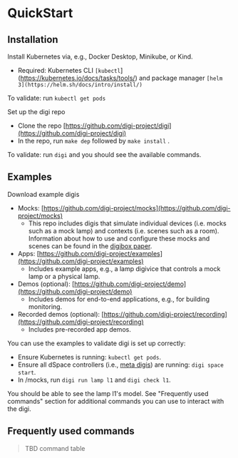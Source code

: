 # QuickStart

## Installation

Install Kubernetes via, e.g., Docker Desktop, Minikube, or Kind.

* Required: Kubernetes CLI `[kubectl`](https://kubernetes.io/docs/tasks/tools/) and package manager `[helm 3](https://helm.sh/docs/intro/install/)` 

To validate: run `kubectl get pods` 

Set up the digi repo
* Clone the repo [https://github.com/digi-project/digi](https://github.com/digi-project/digi)
* In the repo, run `make dep` followed by `make install` .

To validate: run `digi` and you should see the available commands.


## Examples

Download example digis
* Mocks: [https://github.com/digi-project/mocks](https://github.com/digi-project/mocks)
    * This repo includes digis that simulate individual devices (i.e. mocks such as a mock lamp) and contexts (i.e. scenes such as a room). Information about how to use and configure these mocks and scenes can be found in the [digibox paper](https://drive.google.com/file/d/1LIeSiAbgEEx849h7LoQMLbm_wm08oObt/view?usp=sharing).
* Apps: [https://github.com/digi-project/examples](https://github.com/digi-project/examples)
    * Includes example apps, e.g., a lamp digivice that controls a mock lamp or a physical lamp.
* Demos (optional): [https://github.com/digi-project/demo](https://github.com/digi-project/demo)
    * Includes demos for end-to-end applications, e.g., for building monitoring.
* Recorded demos (optional): [https://github.com/digi-project/recording](https://github.com/digi-project/recording)
    * Includes pre-recorded app demos.

You can use the examples to validate digi is set up correctly: 
* Ensure Kubernetes is running: `kubectl get pods`.
* Ensure all dSpace controllers (i.e., [meta digis](TBD)) are running: `digi space start`.
* In /mocks, run `digi run lamp l1` and `digi check l1`. 

You should be able to see the lamp l1's model. See "Frequently used commands" section for additional commands you can use to interact with the digi.

## Frequently used commands
> TBD command table
